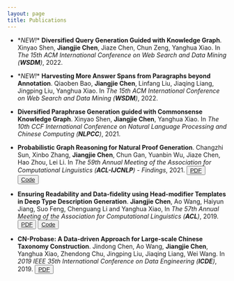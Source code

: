 ```yaml
---
layout: page
title: Publications
---
```



- \**NEW!*\* **Diversified Query Generation Guided with Knowledge Graph**.
Xinyao Shen, **Jiangjie Chen**, Jiaze Chen, Chun Zeng, Yanghua Xiao. 
In *The 15th ACM International Conference on Web Search and Data Mining (**WSDM**)*, 2022.


- \**NEW!*\* **Harvesting More Answer Spans from Paragraphs beyond Annotation**.
Qiaoben Bao, **Jiangjie Chen**, Linfang Liu, Jiaqing Liang, Jingping Liu, Yanghua Xiao.
In *The 15th ACM International Conference on Web Search and Data Mining (**WSDM**)*, 2022.


- **Diversified Paraphrase Generation guided with Commonsense Knowledge Graph**.
Xinyao Shen, **Jiangjie Chen**, Yanghua Xiao.
In *The 10th CCF International Conference on Natural Language Processing and Chinese Computing (**NLPCC**)*, 2021.


- **Probabilistic Graph Reasoning for Natural Proof Generation**.
Changzhi Sun, Xinbo Zhang, **Jiangjie Chen**, Chun Gan, Yuanbin Wu, Jiaze Chen, Hao Zhou, Lei Li. 
In *The 59th Annual Meeting of the Association for Computational Linguistics (**ACL-IJCNLP**) - Findings*, 2021.
<button type="button" class="button button1"><a class="conf" target="_blank" href="https://aclanthology.org/2021.findings-acl.277">PDF</a></button>
<button type="button" class="button button2"><a class="conf" target="_blank" href="https://github.com/changzhisun/PRobr/">Code</a></button>


- **Ensuring Readability and Data-fidelity using Head-modifier Templates in Deep Type Description Generation**.
**Jiangjie Chen**, Ao Wang, Haiyun Jiang, Suo Feng, Chenguang Li and Yanghua Xiao, 
In *The 57th Annual Meeting of the Association for Computational Linguistics (**ACL**)*, 2019.
<button type="button" class="button button1"><a class="conf" target="_blank" href="https://aclanthology.org/P19-1196">PDF</a></button>
<button type="button" class="button button2"><a class="conf" target="_blank" href="https://github.com/jiangjiechen/HedModTmplGen/">Code</a></button>


- **CN-Probase: A Data-driven Approach for Large-scale Chinese Taxonomy Construction**.
Jindong Chen, Ao Wang, **Jiangjie Chen**, Yanghua Xiao, Zhendong Chu, Jingping Liu, Jiaqing Liang, Wei Wang. 
In *2019 IEEE 35th International Conference on Data Engineering (**ICDE**)*, 2019.
<button type="button" class="button button1"><a class="conf" target="_blank" href="https://ieeexplore.ieee.org/abstract/document/8731362/">PDF</a></button>